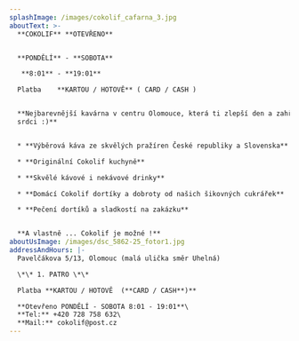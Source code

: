 ```yaml
---
splashImage: /images/cokolif_cafarna_3.jpg
aboutText: >-
  **COKOLIF** **OTEVŘENO**


  **PONDĚLÍ** - **SOBOTA**

   **8:01** - **19:01**

  Platba    **KARTOU / HOTOVĚ** ( CARD / CASH )


  **Nejbarevnější kavárna v centru Olomouce, která ti zlepší den a zahřeje na
  srdci :)**


  * **Výběrová káva ze skvělých pražíren České republiky a Slovenska** 

  * **Originální Cokolif kuchyně**

  * **Skvělé kávové i nekávové drinky**

  * **Domácí Cokolif dortíky a dobroty od našich šikovných cukrářek**

  * **Pečení dortíků a sladkostí na zakázku**


  **A vlastně ... Cokolif je možné !**
aboutUsImage: /images/dsc_5862-25_fotor1.jpg
addressAndHours: |-
  Pavelčákova 5/13, Olomouc (malá ulička směr Uhelná)

  \*\* 1. PATRO \*\*

  Platba **KARTOU / HOTOVĚ  (**CARD / CASH**)**

  **Otevřeno PONDĚLÍ - SOBOTA 8:01 - 19:01**\
  **Tel:** +420 728 758 632\
  **Mail:** cokolif@post.cz
---
```


